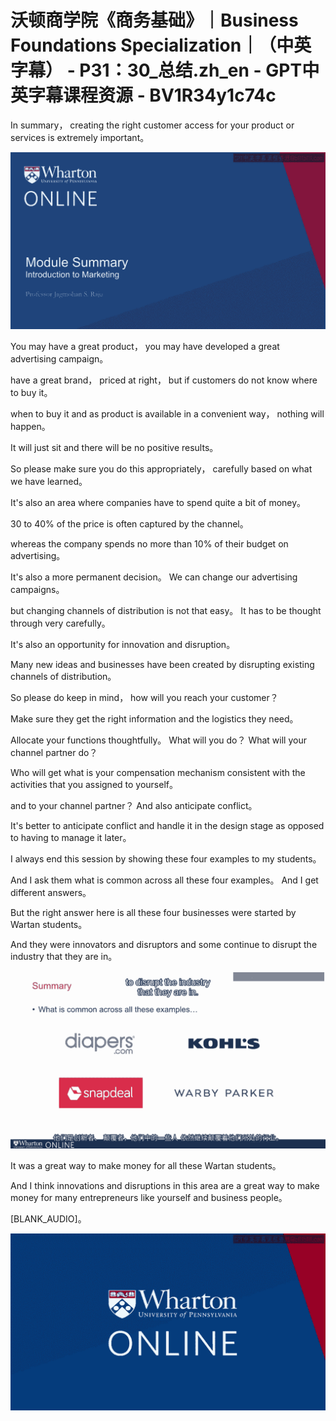 # 沃顿商学院《商务基础》｜Business Foundations Specialization｜（中英字幕） - P31：30_总结.zh_en - GPT中英字幕课程资源 - BV1R34y1c74c

In summary， creating the right customer access for your product or services is extremely important。

![](img/2fcc787fc2e20ef40f1ba09c8f607e91_1.png)

You may have a great product， you may have developed a great advertising campaign。

have a great brand， priced at right， but if customers do not know where to buy it。

when to buy it and as product is available in a convenient way， nothing will happen。

It will just sit and there will be no positive results。

So please make sure you do this appropriately， carefully based on what we have learned。

It's also an area where companies have to spend quite a bit of money。

30 to 40% of the price is often captured by the channel。

whereas the company spends no more than 10% of their budget on advertising。

It's also a more permanent decision。 We can change our advertising campaigns。

but changing channels of distribution is not that easy。 It has to be thought through very carefully。

It's also an opportunity for innovation and disruption。

Many new ideas and businesses have been created by disrupting existing channels of distribution。

So please do keep in mind， how will you reach your customer？

Make sure they get the right information and the logistics they need。

Allocate your functions thoughtfully。 What will you do？ What will your channel partner do？

Who will get what is your compensation mechanism consistent with the activities that you assigned to yourself。

and to your channel partner？ And also anticipate conflict。

It's better to anticipate conflict and handle it in the design stage as opposed to having to manage it later。

I always end this session by showing these four examples to my students。

And I ask them what is common across all these four examples。 And I get different answers。

But the right answer here is all these four businesses were started by Wartan students。

And they were innovators and disruptors and some continue to disrupt the industry that they are in。

![](img/2fcc787fc2e20ef40f1ba09c8f607e91_3.png)

It was a great way to make money for all these Wartan students。

And I think innovations and disruptions in this area are a great way to make money for many entrepreneurs like yourself and business people。

[BLANK_AUDIO]。

![](img/2fcc787fc2e20ef40f1ba09c8f607e91_5.png)

